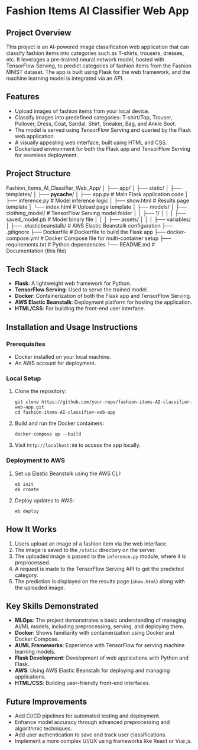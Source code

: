 # Fashion Items AI Classifier Web App

## Project Overview

This project is an AI-powered image classification web application that can classify fashion items into categories such as T-shirts, trousers, dresses, etc. It leverages a pre-trained neural network model, hosted with TensorFlow Serving, to predict categories of fashion items from the Fashion MNIST dataset. The app is built using Flask for the web framework, and the machine learning model is integrated via an API.

## Features

- Upload images of fashion items from your local device.
- Classify images into predefined categories: T-shirt/Top, Trouser, Pullover, Dress, Coat, Sandal, Shirt, Sneaker, Bag, and Ankle Boot.
- The model is served using TensorFlow Serving and queried by the Flask web application.
- A visually appealing web interface, built using HTML and CSS.
- Dockerized environment for both the Flask app and TensorFlow Serving for seamless deployment.

## Project Structure

Fashion_Items_AI_Classifier_Web_App/
│
├── app/
│   ├── static/
│   ├── templates/
│   ├── __pycache__/
│   ├── app.py             # Main Flask application code
│   ├── inference.py        # Model inference logic
│   ├── show.html           # Results page template
│   └── index.html          # Upload page template
│
├── models/
│   ├── clothing_model/     # TensorFlow Serving model folder
│   │   ├── 1/
│   │   │   ├── saved_model.pb  # Model binary file
│   │   │   ├── assets/
│   │   │   ├── variables/
│
├── .elasticbeanstalk/       # AWS Elastic Beanstalk configuration
├── .gitignore
├── Dockerfile               # Dockerfile to build the Flask app
├── docker-compose.yml       # Docker Compose file for multi-container setup
├── requirements.txt         # Python dependencies
└── README.md                # Documentation (this file)


## Tech Stack

- **Flask**: A lightweight web framework for Python.
- **TensorFlow Serving**: Used to serve the trained model.
- **Docker**: Containerization of both the Flask app and TensorFlow Serving.
- **AWS Elastic Beanstalk**: Deployment platform for hosting the application.
- **HTML/CSS**: For building the front-end user interface.

## Installation and Usage Instructions

### Prerequisites

- Docker installed on your local machine.
- An AWS account for deployment.

### Local Setup

1. Clone the repository:
    ```
    git clone https://github.com/your-repo/fashion-items-AI-classifier-web-app.git
    cd fashion-items-AI-classifier-web-app
    ```

2. Build and run the Docker containers:
    ```
    docker-compose up --build
    ```

3. Visit `http://localhost:80` to access the app locally.

### Deployment to AWS

1. Set up Elastic Beanstalk using the AWS CLI:
    ```
    eb init
    eb create
    ```

2. Deploy updates to AWS:
    ```
    eb deploy
    ```

## How It Works

1. Users upload an image of a fashion item via the web interface.
2. The image is saved to the `/static` directory on the server.
3. The uploaded image is passed to the `inference.py` module, where it is preprocessed.
4. A request is made to the TensorFlow Serving API to get the predicted category.
5. The prediction is displayed on the results page (`show.html`) along with the uploaded image.

## Key Skills Demonstrated

- **MLOps**: The project demonstrates a basic understanding of managing AI/ML models, including preprocessing, serving, and deploying them.
- **Docker**: Shows familiarity with containerization using Docker and Docker Compose.
- **AI/ML Frameworks**: Experience with TensorFlow for serving machine learning models.
- **Flask Development**: Development of web applications with Python and Flask.
- **AWS**: Using AWS Elastic Beanstalk for deploying and managing applications.
- **HTML/CSS**: Building user-friendly front-end interfaces.

## Future Improvements

- Add CI/CD pipelines for automated testing and deployment.
- Enhance model accuracy through advanced preprocessing and algorithmic techniques.
- Add user authentication to save and track user classifications.
- Implement a more complex UI/UX using frameworks like React or Vue.js.

